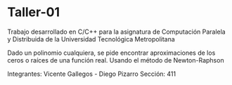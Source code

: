 # Taller-01

Trabajo desarrollado en C/C++ para la asignatura de Computación Paralela y Distribuida de la Universidad Tecnológica Metropolitana 

Dado un polinomio cualquiera, se pide encontrar aproximaciones de los ceros o raíces de una función real. Usando el método de Newton-Raphson

Integrantes: Vicente Gallegos - Diego Pizarro
Sección: 411
